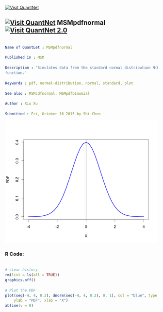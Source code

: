 
[<img src="https://github.com/QuantLet/Styleguide-and-FAQ/blob/master/pictures/banner.png" width="888" alt="Visit QuantNet">](http://quantlet.de/)

## [<img src="https://github.com/QuantLet/Styleguide-and-FAQ/blob/master/pictures/qloqo.png" alt="Visit QuantNet">](http://quantlet.de/) **MSMpdfnormal** [<img src="https://github.com/QuantLet/Styleguide-and-FAQ/blob/master/pictures/QN2.png" width="60" alt="Visit QuantNet 2.0">](http://quantlet.de/)

```yaml

Name of QuantLet : MSMpdfnormal

Published in : MSM

Description : 'Simulates data from the standard normal distribution N(0,1) and then plots the PDF
function.'

Keywords : pdf, normal-distribution, normal, standard, plot

See also : MSMcdfnormal, MSMpdfbinomial

Author : Xiu Xu

Submitted : Fri, October 16 2015 by Shi Chen

```

![Picture1](MSMpdfnormal.png)


### R Code:
```r

# clear history
rm(list = ls(all = TRUE))
graphics.off()

# Plot the PDF
plot(seq(-4, 4, 0.2), dnorm(seq(-4, 4, 0.2), 0, 1), col = "blue", type = "l", lwd = 2.5, 
    ylab = "PDF", xlab = "X")
abline(v = 0) 

```
